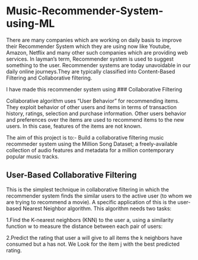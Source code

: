 # Music-Recommender-System-using-ML
There are many companies which are working on daily basis to improve their Recommender System which they are using now like Youtube, Amazon, Netflix and many other such companies which are providing web services. In layman’s term, Recommender system is used to suggest something to the user. Recommender systems are today unavoidable in our daily online journeys.They are typically classified into Content-Based Filtering and Collaborative filtering.

I have made this recommender system using ### Collaborative Filtering

Collaborative algorithm uses “User Behavior” for recommending items. They exploit behavior of other users and items in terms of transaction history, ratings, selection and purchase information. Other users behavior and preferences over the items are used to recommend items to the new users. In this case, features of the items are not known.

The aim of this project is to:-
Build a collaborative filtering music recommeder system using the Million Song Dataset; a freely-available collection of audio features and metadata for a million contemporary popular music tracks.

## User-Based Collaborative Filtering
This is the simplest technique in collaborative filtering in which the recommender system finds the similar users to the active user (to whom we are trying to recommend a movie). A specific application of this is the user-based Nearest Neighbor algorithm. This algorithm needs two tasks:

1.Find the K-nearest neighbors (KNN) to the user a, using a similarity function w to measure the distance between each pair of users:


2.Predict the rating that user a will give to all items the k neighbors have consumed but a has not. We Look for the item j with the best predicted rating.
